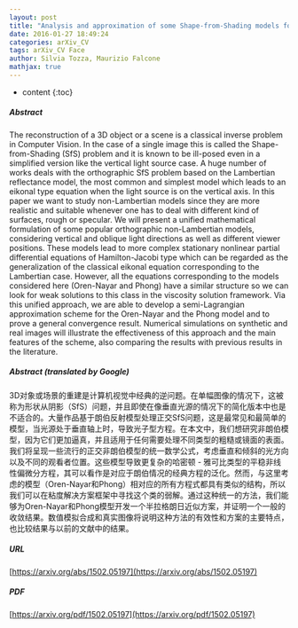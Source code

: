 ```yaml
---
layout: post
title: "Analysis and approximation of some Shape-from-Shading models for non-Lambertian surfaces"
date: 2016-01-27 18:49:24
categories: arXiv_CV
tags: arXiv_CV Face
author: Silvia Tozza, Maurizio Falcone
mathjax: true
---
```


* content
{:toc}

##### Abstract
The reconstruction of a 3D object or a scene is a classical inverse problem in Computer Vision. In the case of a single image this is called the Shape-from-Shading (SfS) problem and it is known to be ill-posed even in a simplified version like the vertical light source case. A huge number of works deals with the orthographic SfS problem based on the Lambertian reflectance model, the most common and simplest model which leads to an eikonal type equation when the light source is on the vertical axis. In this paper we want to study non-Lambertian models since they are more realistic and suitable whenever one has to deal with different kind of surfaces, rough or specular. We will present a unified mathematical formulation of some popular orthographic non-Lambertian models, considering vertical and oblique light directions as well as different viewer positions. These models lead to more complex stationary nonlinear partial differential equations of Hamilton-Jacobi type which can be regarded as the generalization of the classical eikonal equation corresponding to the Lambertian case. However, all the equations corresponding to the models considered here (Oren-Nayar and Phong) have a similar structure so we can look for weak solutions to this class in the viscosity solution framework. Via this unified approach, we are able to develop a semi-Lagrangian approximation scheme for the Oren-Nayar and the Phong model and to prove a general convergence result. Numerical simulations on synthetic and real images will illustrate the effectiveness of this approach and the main features of the scheme, also comparing the results with previous results in the literature.

##### Abstract (translated by Google)
3D对象或场景的重建是计算机视觉中经典的逆问题。在单幅图像的情况下，这被称为形状从阴影（SfS）问题，并且即使在像垂直光源的情况下的简化版本中也是不适合的。大量作品基于朗伯反射模型处理正交SfS问题，这是最常见和最简单的模型，当光源处于垂直轴上时，导致光子型方程。在本文中，我们想研究非朗伯模型，因为它们更加逼真，并且适用于任何需要处理不同类型的粗糙或镜面的表面。我们将呈现一些流行的正交非朗伯模型的统一数学公式，考虑垂直和倾斜的光方向以及不同的观看者位置。这些模型导致更复杂的哈密顿 - 雅可比类型的平稳非线性偏微分方程，其可以看作是对应于朗伯情况的经典方程的泛化。然而，与这里考虑的模型（Oren-Nayar和Phong）相对应的所有方程式都具有类似的结构，所以我们可以在粘度解决方案框架中寻找这个类的弱解。通过这种统一的方法，我们能够为Oren-Nayar和Phong模型开发一个半拉格朗日近似方案，并证明一个一般的收敛结果。数值模拟合成和真实图像将说明这种方法的有效性和方案的主要特点，也比较结果与以前的文献中的结果。

##### URL
[https://arxiv.org/abs/1502.05197](https://arxiv.org/abs/1502.05197)

##### PDF
[https://arxiv.org/pdf/1502.05197](https://arxiv.org/pdf/1502.05197)

